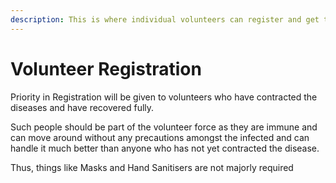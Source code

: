 ```yaml
---
description: This is where individual volunteers can register and get trained and managed.
---
```


# Volunteer Registration

Priority in Registration will be given to volunteers who have contracted the diseases and have recovered fully.  
  
Such people should be part of the volunteer force as they are immune and can move around without any precautions amongst the infected and can handle it much better than anyone who has not yet contracted the disease.  
  
Thus, things like Masks and Hand Sanitisers are not majorly required

